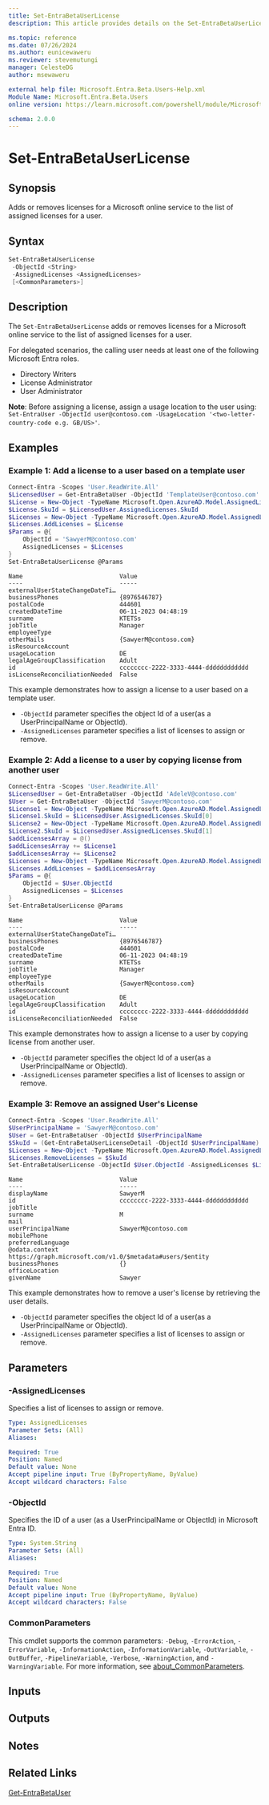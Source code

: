 ```yaml
---
title: Set-EntraBetaUserLicense
description: This article provides details on the Set-EntraBetaUserLicense command.

ms.topic: reference
ms.date: 07/26/2024
ms.author: eunicewaweru
ms.reviewer: stevemutungi
manager: CelesteDG
author: msewaweru

external help file: Microsoft.Entra.Beta.Users-Help.xml
Module Name: Microsoft.Entra.Beta.Users
online version: https://learn.microsoft.com/powershell/module/Microsoft.Entra.Beta.Users/Set-EntraBetaUserLicense

schema: 2.0.0
---
```


# Set-EntraBetaUserLicense

## Synopsis

Adds or removes licenses for a Microsoft online service to the list of assigned licenses for a user.

## Syntax

```powershell
Set-EntraBetaUserLicense
 -ObjectId <String>
 -AssignedLicenses <AssignedLicenses>
 [<CommonParameters>]
```

## Description

The `Set-EntraBetaUserLicense` adds or removes licenses for a Microsoft online service to the list of assigned licenses for a user.

For delegated scenarios, the calling user needs at least one of the following Microsoft Entra roles.

- Directory Writers
- License Administrator
- User Administrator

**Note**: Before assigning a license, assign a usage location to the user using:
`Set-EntraUser -ObjectId user@contoso.com -UsageLocation '<two-letter-country-code e.g. GB/US>'`.

## Examples

### Example 1: Add a license to a user based on a template user

```powershell
Connect-Entra -Scopes 'User.ReadWrite.All'
$LicensedUser = Get-EntraBetaUser -ObjectId 'TemplateUser@contoso.com' 
$License = New-Object -TypeName Microsoft.Open.AzureAD.Model.AssignedLicense 
$License.SkuId = $LicensedUser.AssignedLicenses.SkuId 
$Licenses = New-Object -TypeName Microsoft.Open.AzureAD.Model.AssignedLicenses 
$Licenses.AddLicenses = $License 
$Params = @{
    ObjectId = 'SawyerM@contoso.com' 
    AssignedLicenses = $Licenses
}
Set-EntraBetaUserLicense @Params
```

```Output
Name                           Value
----                           -----
externalUserStateChangeDateTi…
businessPhones                 {8976546787}
postalCode                     444601
createdDateTime                06-11-2023 04:48:19
surname                        KTETSs
jobTitle                       Manager
employeeType
otherMails                     {SawyerM@contoso.com}
isResourceAccount
usageLocation                  DE
legalAgeGroupClassification    Adult
id                             cccccccc-2222-3333-4444-dddddddddddd
isLicenseReconciliationNeeded  False
```

This example demonstrates how to assign a license to a user based on a template user.

- `-ObjectId` parameter specifies the object Id of a user(as a UserPrincipalName or ObjectId).
- `-AssignedLicenses` parameter specifies a list of licenses to assign or remove.

### Example 2: Add a license to a user by copying license from another user

```powershell
Connect-Entra -Scopes 'User.ReadWrite.All'
$LicensedUser = Get-EntraBetaUser -ObjectId 'AdeleV@contoso.com'
$User = Get-EntraBetaUser -ObjectId 'SawyerM@contoso.com' 
$License1 = New-Object -TypeName Microsoft.Open.AzureAD.Model.AssignedLicense 
$License1.SkuId = $LicensedUser.AssignedLicenses.SkuId[0] 
$License2 = New-Object -TypeName Microsoft.Open.AzureAD.Model.AssignedLicense
$License2.SkuId = $LicensedUser.AssignedLicenses.SkuId[1]
$addLicensesArray = @()
$addLicensesArray += $License1
$addLicensesArray += $License2
$Licenses = New-Object -TypeName Microsoft.Open.AzureAD.Model.AssignedLicenses 
$Licenses.AddLicenses = $addLicensesArray
$Params = @{
    ObjectId = $User.ObjectId 
    AssignedLicenses = $Licenses
}
Set-EntraBetaUserLicense @Params
```

```Output
Name                           Value
----                           -----
externalUserStateChangeDateTi…
businessPhones                 {8976546787}
postalCode                     444601
createdDateTime                06-11-2023 04:48:19
surname                        KTETSs
jobTitle                       Manager
employeeType
otherMails                     {SawyerM@contoso.com}
isResourceAccount
usageLocation                  DE
legalAgeGroupClassification    Adult
id                             cccccccc-2222-3333-4444-dddddddddddd
isLicenseReconciliationNeeded  False
```

This example demonstrates how to assign a license to a user by copying license from another user.

- `-ObjectId` parameter specifies the object Id of a user(as a UserPrincipalName or ObjectId).
- `-AssignedLicenses` parameter specifies a list of licenses to assign or remove.

### Example 3: Remove an assigned User's License

```powershell
Connect-Entra -Scopes 'User.ReadWrite.All'
$UserPrincipalName = 'SawyerM@contoso.com'
$User = Get-EntraBetaUser -ObjectId $UserPrincipalName
$SkuId = (Get-EntraBetaUserLicenseDetail -ObjectId $UserPrincipalName).SkuId
$Licenses = New-Object -TypeName Microsoft.Open.AzureAD.Model.AssignedLicenses 
$Licenses.RemoveLicenses = $SkuId 
Set-EntraBetaUserLicense -ObjectId $User.ObjectId -AssignedLicenses $Licenses
```

```Output
Name                           Value
----                           -----
displayName                    SawyerM
id                             cccccccc-2222-3333-4444-dddddddddddd
jobTitle
surname                        M
mail
userPrincipalName              SawyerM@contoso.com
mobilePhone
preferredLanguage
@odata.context                 https://graph.microsoft.com/v1.0/$metadata#users/$entity
businessPhones                 {}
officeLocation
givenName                      Sawyer
```

This example demonstrates how to remove a user's license by retrieving the user details.

- `-ObjectId` parameter specifies the object Id of a user(as a UserPrincipalName or ObjectId).
- `-AssignedLicenses` parameter specifies a list of licenses to assign or remove.

## Parameters

### -AssignedLicenses

Specifies a list of licenses to assign or remove.

```yaml
Type: AssignedLicenses
Parameter Sets: (All)
Aliases:

Required: True
Position: Named
Default value: None
Accept pipeline input: True (ByPropertyName, ByValue)
Accept wildcard characters: False
```

### -ObjectId

Specifies the ID of a user (as a UserPrincipalName or ObjectId) in Microsoft Entra ID.

```yaml
Type: System.String
Parameter Sets: (All)
Aliases:

Required: True
Position: Named
Default value: None
Accept pipeline input: True (ByPropertyName, ByValue)
Accept wildcard characters: False
```

### CommonParameters

This cmdlet supports the common parameters: `-Debug`, `-ErrorAction`, `-ErrorVariable`, `-InformationAction`, `-InformationVariable`, `-OutVariable`, `-OutBuffer`, `-PipelineVariable`, `-Verbose`, `-WarningAction`, and `-WarningVariable`. For more information, see [about_CommonParameters](https://go.microsoft.com/fwlink/?LinkID=113216).

## Inputs

## Outputs

## Notes

## Related Links

[Get-EntraBetaUser](Get-EntraBetaUser.md)
